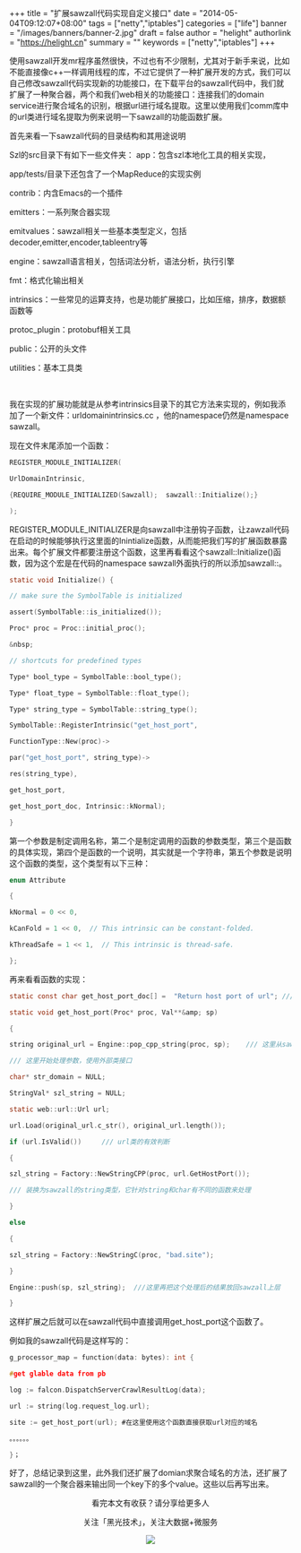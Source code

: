 +++
title = "扩展sawzall代码实现自定义接口"
date = "2014-05-04T09:12:07+08:00"
tags = ["netty","iptables"]
categories = ["life"]
banner = "/images/banners/banner-2.jpg"
draft = false
author = "helight"
authorlink = "https://helight.cn"
summary = ""
keywords = ["netty","iptables"]
+++

使用sawzall开发mr程序虽然很快，不过也有不少限制，尤其对于新手来说，比如不能直接像c++一样调用线程的库，不过它提供了一种扩展开发的方式，我们可以自己修改sawzall代码实现新的功能接口，在下载平台的sawzall代码中，我们就扩展了一种聚合器，两个和我们web相关的功能接口：连接我们的domain service进行聚合域名的识别，根据url进行域名提取。这里以使用我们comm库中的url类进行域名提取为例来说明一下sawzall的功能函数扩展。
<!--more-->
首先来看一下sawzall代码的目录结构和其用途说明

Szl的src目录下有如下一些文件夹：
app：包含szl本地化工具的相关实现，

app/tests/目录下还包含了一个MapReduce的实现实例

contrib：内含Emacs的一个插件

emitters：一系列聚合器实现

emitvalues：sawzall相关一些基本类型定义，包括decoder,emitter,encoder,tableentry等

engine：sawzall语言相关，包括词法分析，语法分析，执行引擎

fmt：格式化输出相关

intrinsics：一些常见的运算支持，也是功能扩展接口，比如压缩，排序，数据额函数等

protoc_plugin：protobuf相关工具

public：公开的头文件

utilities：基本工具类

&nbsp;

我在实现的扩展功能就是从参考intrinsics目录下的其它方法来实现的，例如我添加了一个新文件：urldomainintrinsics.cc ，他的namespace仍然是namespace sawzall。

现在文件末尾添加一个函数：
```c
REGISTER_MODULE_INITIALIZER(

UrlDomainIntrinsic,

{REQUIRE_MODULE_INITIALIZED(Sawzall);  sawzall::Initialize();}

);
```

REGISTER_MODULE_INITIALIZER是向sawzall中注册钩子函数，让zawzall代码在启动的时候能够执行这里面的Inintialize函数，从而能把我们写的扩展函数暴露出来。每个扩展文件都要注册这个函数，这里再看看这个sawzall::Initialize()函数，因为这个宏是在代码的namespace sawzall外面执行的所以添加sawzall::。
```c
static void Initialize() {

// make sure the SymbolTable is initialized

assert(SymbolTable::is_initialized());

Proc* proc = Proc::initial_proc();

&nbsp;

// shortcuts for predefined types

Type* bool_type = SymbolTable::bool_type();

Type* float_type = SymbolTable::float_type();

Type* string_type = SymbolTable::string_type();                                  // 这里注册了一个函数 get_host_port，参数是string类型的

SymbolTable::RegisterIntrinsic("get_host_port",

FunctionType::New(proc)->

par("get_host_port", string_type)->

res(string_type),

get_host_port,

get_host_port_doc, Intrinsic::kNormal);

}
```
第一个参数是制定调用名称，第二个是制定调用的函数的参数类型，第三个是函数的具体实现，第四个是函数的一个说明，其实就是一个字符串，第五个参数是说明这个函数的类型，这个类型有以下三种：
```c
enum Attribute

{

kNormal = 0 << 0,

kCanFold = 1 << 0,  // This intrinsic can be constant-folded.

kThreadSafe = 1 << 1,  // This intrinsic is thread-safe.

};
```
再来看看函数的实现：
```c
static const char get_host_port_doc[] =  "Return host port of url"; /// 函数说明

static void get_host_port(Proc* proc, Val**&amp; sp)

{

string original_url = Engine::pop_cpp_string(proc, sp);    /// 这里从sawzall上层获取传入的参数

/// 这里开始处理参数，使用外部类接口

char* str_domain = NULL;

StringVal* szl_string = NULL;

static web::url::Url url;

url.Load(original_url.c_str(), original_url.length());

if (url.IsValid())     /// url类的有效判断

{

szl_string = Factory::NewStringCPP(proc, url.GetHostPort());

/// 装换为sawzall的string类型，它针对string和char有不同的函数来处理

}

else

{

szl_string = Factory::NewStringC(proc, "bad.site");

}

Engine::push(sp, szl_string);  ///这里再把这个处理后的结果放回sawzall上层

}   
```
这样扩展之后就可以在sawzall代码中直接调用get_host_port这个函数了。

例如我的sawzall代码是这样写的：
```c
g_processor_map = function(data: bytes): int {

#get glable data from pb

log := falcon.DispatchServerCrawlResultLog(data);

url := string(log.request_log.url);

site := get_host_port(url); #在这里使用这个函数直接获取url对应的域名

。。。。。。

}；
```

好了，总结记录到这里，此外我们还扩展了domian求聚合域名的方法，还扩展了sawzall的一个聚合器来输出同一个key下的多个value。这些以后再写出来。

<center>
看完本文有收获？请分享给更多人<br>

关注「黑光技术」，关注大数据+微服务<br>

![](/images/qrcode_helight_tech.jpg)
</center>

